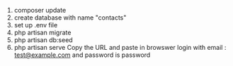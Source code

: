 1. composer update
2. create database with name "contacts"
3. set up .env file
4. php artisan migrate 
5. php artisan db:seed
6. php artisan serve
Copy the URL  and paste in  browswer login with email :  test@example.com and password is  password
